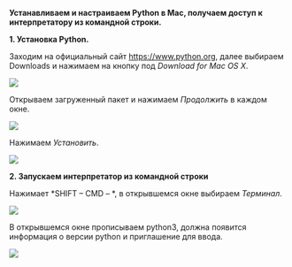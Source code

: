 **Устанавливаем и настраиваем Python в Mac, получаем доступ к интерпретатору из командной строки.**

**1.	Установка Python.**

Заходим на официальный сайт https://www.python.org, далее выбираем Downloads и нажимаем на кнопку под *Download for Mac OS X*.

![](https://github.com/AlyonaZh/guides/blob/master/python/pics/mac/python_mac_1.jpg?raw=true)

Открываем загруженный пакет и нажимаем *Продолжить* в каждом окне.

![](https://github.com/AlyonaZh/guides/blob/master/python/pics/mac/python_mac_2.jpg?raw=true)

Нажимаем *Установить*.

![](https://github.com/AlyonaZh/guides/blob/master/python/pics/mac/standart_installation.jpg?raw=true)

**2.	Запускаем интерпретатор из командной строки**

Нажимает *SHIFT – CMD – *, в открывшемся окне выбираем *Терминал*.

![](https://github.com/AlyonaZh/guides/blob/master/python/pics/mac/terminal.jpg?raw=true)

В открывшемся окне прописываем python3, должна появится информация о версии python и приглашение для ввода.

![](https://github.com/AlyonaZh/guides/blob/master/python/pics/mac/info.jpg?raw=true)
